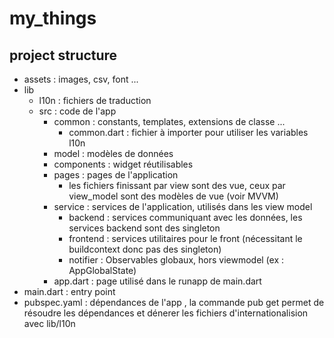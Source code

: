 # my_things

## project structure

- assets : images, csv, font ...
- lib
    - l10n : fichiers de traduction
    - src : code de l'app
        - common : constants, templates, extensions de classe ...
          - common.dart : fichier à importer pour utiliser les variables l10n
        - model : modèles de données
        - components : widget réutilisables
        - pages : pages de l'application
            - les fichiers finissant par view sont des vue, ceux par view_model sont des 
            modèles de vue (voir MVVM)
        - service : services de l'application, utilisés dans les view model
            - backend : services communiquant avec les données, les services backend sont des singleton
            - frontend : services utilitaires pour le front (nécessitant le buildcontext donc pas des singleton)
            - notifier : Observables globaux, hors viewmodel (ex : AppGlobalState)
        - app.dart : page utilisé dans le runapp de main.dart
- main.dart : entry point
- pubspec.yaml : dépendances de l'app , la commande pub get permet de résoudre les dépendances et dénerer les fichiers d'internationalision avec lib/l10n

